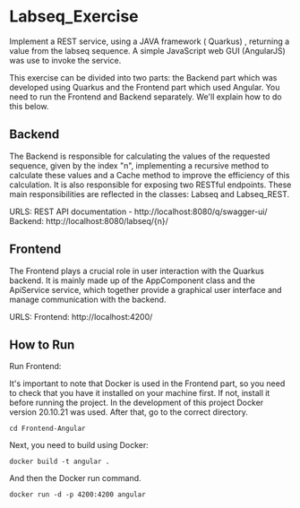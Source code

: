 # Labseq_Exercise
Implement a REST service, using a JAVA framework ( Quarkus) , returning a value from the labseq sequence.
A simple JavaScript web GUI (AngularJS) was use to invoke the service.

This exercise can be divided into two parts: the Backend part which was developed using Quarkus and the Frontend part which used Angular.
You need to run the Frontend and Backend separately. We'll explain how to do this below.

Backend
---------------------
The Backend is responsible for calculating the values of the requested sequence, given by the index "n", implementing a recursive method 
to calculate these values and a Cache method to improve the efficiency of this calculation. It is also responsible for exposing two RESTful endpoints.
These main responsibilities are reflected in the classes: Labseq and Labseq_REST.

URLS:
REST API documentation - http://localhost:8080/q/swagger-ui/
Backend: http://localhost:8080/labseq/{n}/

Frontend
--------------------
The Frontend plays a crucial role in user interaction with the Quarkus backend. It is mainly made up of the AppComponent class and the ApiService 
service, which together provide a graphical user interface and manage communication with the backend.

URLS:
Frontend: http://localhost:4200/

How to Run 
--------------------
Run Frontend:

It's important to note that Docker is used in the Frontend part, so you need to check that you have it installed on your machine first. 
If not, install it before running the project. In the development of this project Docker version 20.10.21 was used.
After that, go to the correct directory.

```
cd Frontend-Angular
```
Next, you need to build using Docker:

```
docker build -t angular .
```
And then the Docker run command.

```
docker run -d -p 4200:4200 angular

```
